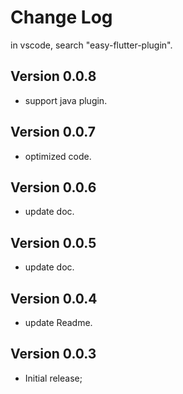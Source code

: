 # Change Log
in vscode, search "easy-flutter-plugin".

## Version 0.0.8

* support java plugin.

## Version 0.0.7

* optimized code.

## Version 0.0.6

* update doc.

## Version 0.0.5

* update doc.

## Version 0.0.4

* update Readme.

## Version 0.0.3

* Initial release;
